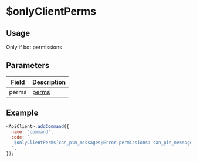 # $onlyClientPerms

## Usage

Only if bot permissions

## Parameters

| Field | Description                                                      |
| ----- | ---------------------------------------------------------------- |
| perms | [perms](https://core.telegram.org/bots/api#chatmemberrestricted) |

## Example

```javascript
<AoiClient>.addCommand({
  name: "command",
  code: `
   $onlyClientPerms[can_pin_messages;Error permissions: can_pin_messages]
  `,
});
```
